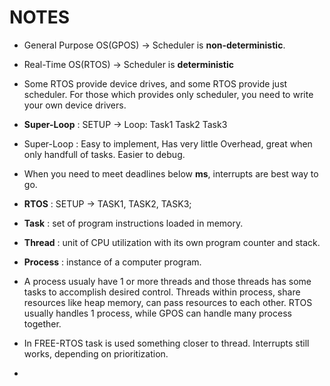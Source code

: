 # NOTES

- General Purpose OS(GPOS) -> Scheduler is **non-deterministic**.
- Real-Time OS(RTOS) -> Scheduler is **deterministic**

- Some RTOS provide device drives, and some RTOS provide just scheduler. For those which provides only scheduler, you need to write your own device drivers.

- **Super-Loop** : SETUP -> 
                            Loop:
                                Task1
                                Task2
                                Task3

- Super-Loop : Easy to implement, Has very little Overhead, great when only handfull of tasks.  Easier to debug.
- When you need to meet deadlines below **ms**, interrupts are best way to go.

- **RTOS** : SETUP  ->
            TASK1, TASK2, TASK3;

- **Task** : set of program instructions loaded in memory.
- **Thread** : unit of CPU utilization with its own program counter and stack.
- **Process** : instance of a computer program.

- A process usualy have 1 or more threads and those threads has some tasks to accomplish desired control. Threads within process, share resources like heap memory, can pass resources to each other. RTOS usually handles 1 process, while GPOS can handle many process together.
- In FREE-RTOS task is used something closer to thread. Interrupts still works, depending on prioritization.

- 